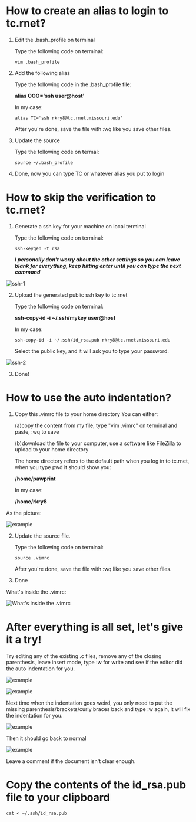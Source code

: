 # How to create an alias to login to tc.rnet?
1. Edit the .bash_profile on terminal

   Type the following code on terminal:

    ```vim .bash_profile```
    
    
2. Add the following alias

    Type the following code in the .bash_profile file:

    **alias OOO='ssh user@host'**
    
    In my case:
    
    ```alias TC='ssh rkry8@tc.rnet.missouri.edu'```
    
    After you're done, save the file with :wq like you save other files.
    
3. Update the source

    Type the following code on termal:

    ```source ~/.bash_profile```
    
4. Done, now you can type TC or whatever alias you put to login



# How to skip the verification to tc.rnet?
1. Generate a ssh key for your machine on local terminal

    Type the following code on terminal:

    ```ssh-keygen -t rsa```
    
    **_I personally don't worry about the other settings so you can leave blank for everything, keep hitting enter until you can type the next command_**

![ssh-1](ssh-1.png)

2. Upload the generated public ssh key to tc.rnet

    Type the following code on terminal:

    **ssh-copy-id -i ~/.ssh/mykey user@host**
    
    In my case: 
    
    ```ssh-copy-id -i ~/.ssh/id_rsa.pub rkry8@tc.rnet.missouri.edu```
    
    Select the public key, and it will ask you to type your password.
    
![ssh-2](ssh-2.png)

3. Done!

# How to use the auto indentation?

1. Copy this .vimrc file to your home directory
	You can either:
		
	(a)copy the content from my file, type "vim .vimrc" on terminal and paste, :wq to save
		
	(b)download the file to your computer, use a software like FileZilla to upload to your home directory

	The home directory refers to the default path when you log in to tc.rnet, when you type pwd it should show you: 

	**/home/pawprint**

	In my case:

	**/home/rkry8**

As the picture:

![example](home.png)


2. Update the source file.

    Type the following code on terminal:

    ```source .vimrc```
    
    After you're done, save the file with :wq like you save other files.
    
3. Done

What's inside the .vimrc:
    
![What's inside the .vimrc](example.png)

# After everything is all set, let's give it a try!

Try editing any of the existing .c files, remove any of the closing parenthesis, leave insert mode, type :w for write and see if the editor did the auto indentation for you. 

![example](auto-1.png)

![example](auto-2.png)

Next time when the indentation goes weird, you only need to put the missing parenthesis/brackets/curly braces back and type :w again, it will fix the indentation for you.

![example](auto-3.png)

Then it should go back to normal

![example](auto-1.png)

Leave a comment if the document isn't clear enough.


# Copy the contents of the id_rsa.pub file to your clipboard
```cat < ~/.ssh/id_rsa.pub```
